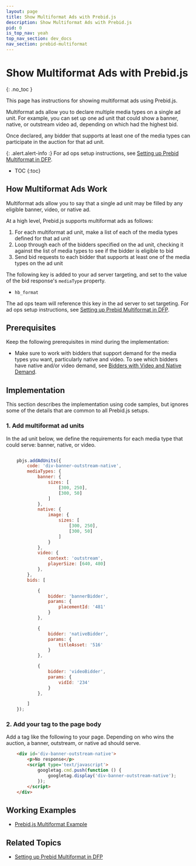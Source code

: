 ```yaml
---
layout: page
title: Show Multiformat Ads with Prebid.js
description: Show Multiformat Ads with Prebid.js
pid: 0
is_top_nav: yeah
top_nav_section: dev_docs
nav_section: prebid-multiformat
---
```


<div class="bs-docs-section" markdown="1">

# Show Multiformat Ads with Prebid.js
{: .no_toc }

This page has instructions for showing multiformat ads using Prebid.js.

Multiformat ads allow you to declare multiple media types on a single ad unit.  For example, you can set up one ad unit that could show a banner, native, or outstream video ad, depending on which had the highest bid. 

Once declared, any bidder that supports at least one of the media types can participate in the auction for that ad unit.

{: .alert.alert-info :}
For ad ops setup instructions, see [Setting up Prebid Multiformat in DFP]({{site.baseurl}}/adops/setting-up-prebid-multiformat-in-dfp.html).

* TOC
{:toc}

## How Multiformat Ads Work

Multiformat ads allow you to say that a single ad unit may be filled by any eligible banner, video, or native ad.

At a high level, Prebid.js supports multiformat ads as follows:

1. For each multiformat ad unit, make a list of each of the media types defined for that ad unit
2. Loop through each of the bidders specified on the ad unit, checking it against the list of media types to see if the bidder is eligible to bid
3. Send bid requests to each bidder that supports at least one of the media types on the ad unit

The following key is added to your ad server targeting, and set to the value of the bid response's `mediaType` property.

+ `hb_format`

The ad ops team will reference this key in the ad server to set targeting.  For ad ops setup instructions, see [Setting up Prebid Multiformat in DFP]({{site.baseurl}}/adops/setting-up-prebid-multiformat-in-dfp.html).

## Prerequisites

Keep the following prerequisites in mind during the implementation:

+ Make sure to work with bidders that support demand for the media types you want, particularly native and video.  To see which bidders have native and/or video demand, see [Bidders with Video and Native Demand]({{site.baseurl}}/dev-docs/bidders.html#bidders-with-video-and-native-demand).

## Implementation

This section describes the implementation using code samples, but ignores some of the details that are common to all Prebid.js setups.

### 1. Add multiformat ad units

In the ad unit below, we define the requirements for each media type that could serve: banner, native, or video.

```javascript

    pbjs.addAdUnits({
        code: 'div-banner-outstream-native',
        mediaTypes: {
            banner: {
                sizes: [
                    [300, 250],
                    [300, 50]
                ]
            },
            native: {
                image: {
                    sizes: [
                        [300, 250],
                        [300, 50]
                    ]
                }
            },
            video: {
                context: 'outstream',
                playerSize: [640, 480]
            },
        },
        bids: [

            {
                bidder: 'bannerBidder',
                params: {
                    placementId: '481'
                }
            },

            {
                bidder: 'nativeBidder',
                params: {
                    titleAsset: '516'
                }
            },

            {
                bidder: 'videoBidder',
                params: {
                    vidId: '234'
                }
            },

        ]
    });
```

### 2. Add your tag to the page body

Add a tag like the following to your page.  Depending on who wins the auction, a banner, outstream, or native ad should serve.

```html
    <div id='div-banner-outstream-native'>
        <p>No response</p>
        <script type='text/javascript'>
            googletag.cmd.push(function () {
                googletag.display('div-banner-outstream-native');
            });
        </script>
    </div>
```

## Working Examples

+ [Prebid.js Multiformat Example]({{site.baseurl}}/dev-docs/examples/multiformat-example.html)

## Related Topics

+ [Setting up Prebid Multiformat in DFP]({{site.baseurl}}/adops/setting-up-prebid-multiformat-in-dfp.html)

</div>
